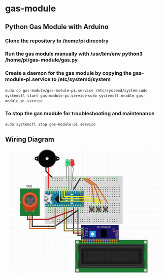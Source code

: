 # gas-module

## Python Gas Module with Arduino

### Clone the repository to /home/pi direcotry

### Run the gas module manually with /usr/bin/env python3 /home/pi/gas-module/gas.py

### Create a daemon for the gas module by copying the gas-module-pi.service to /etc/systemd/system
`sudo cp gas-module/gas-module-pi.service /etc/systemd/system`
`sudo systemctl start gas-module-pi.service`
`sudo systemctl enable gas-module-pi.service`

### To stop the gas module for troubleshooting and maintenance
`sudo systemctl stop gas-module-pi.service`

## Wiring Diagram

![Wiring Diagram](https://github.com/ericlu5988/gas-module-arduino/blob/master/Arduino%20Gas%20Module.JPG)
